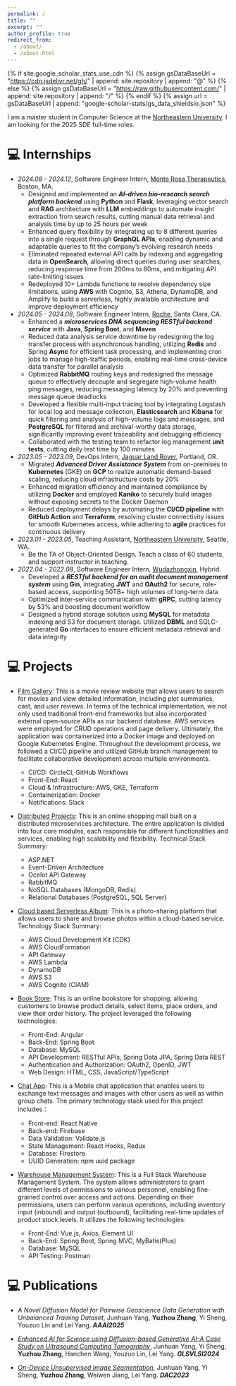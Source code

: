 ```yaml
---
permalink: /
title: ""
excerpt: ""
author_profile: true
redirect_from: 
  - /about/
  - /about.html
---
```


{% if site.google_scholar_stats_use_cdn %}
{% assign gsDataBaseUrl = "https://cdn.jsdelivr.net/gh/" | append: site.repository | append: "@" %}
{% else %}
{% assign gsDataBaseUrl = "https://raw.githubusercontent.com/" | append: site.repository | append: "/" %}
{% endif %}
{% assign url = gsDataBaseUrl | append: "google-scholar-stats/gs_data_shieldsio.json" %}

<span class='anchor' id='about-me'></span>

I am a master student in Computer Science at the [Northeastern University](https://www.northeastern.edu/). I am looking for the 2025 SDE full-time roles.

# 💻 Internships
- *2024.08 - 2024.12*, Software Engineer Intern, [Monte Rosa Therapeutics](https://www.monterosatx.com/), Boston, MA.
  + Designed and implemented an ***AI-driven bio-research search platform backend*** using **Python** and **Flask**, leveraging vector search and **RAG** architecture with **LLM** embeddings to automate insight extraction from search results, cutting manual data retrieval and analysis time by up to 25 hours per week
  + Enhanced query flexibility by integrating up to 8 different queries into a single request through **GraphQL APIs**, enabling dynamic and adaptable queries to fit the company’s evolving research needs
  + Eliminated repeated external API calls by indexing and aggregating data in **OpenSearch**, allowing direct queries during user searches, reducing response time from 200ms to 80ms, and mitigating API rate-limiting issues
  + Redeployed 10+ Lambda functions to resolve dependency size limitations, using **AWS** with Cognito, S3, Athena, DynamoDB, and Amplify to build a serverless, highly available architecture and improve deployment efficiency
- *2024.05 - 2024.08*, Software Engineer Intern, [Roche](https://www.roche.com/), Santa Clara, CA.
  + Enhanced a ***microservices DNA sequencing RESTful backend service*** with **Java**, **Spring Boot**, and **Maven**
  + Reduced data analysis service downtime by redesigning the log transfer process with asynchronous handling, utilizing **Redis** and Spring **Async** for efficient task processing, and implementing cron jobs to manage high-traffic periods, enabling real-time cross-device data transfer for parallel analysis
  + Optimized **RabbitMQ** routing keys and redesigned the message queue to effectively decouple and segregate high-volume health ping messages, reducing messaging latency by 20% and preventing message queue deadlocks
  + Developed a flexible multi-input tracing tool by integrating Logstash for local log and message collection, **Elasticsearch** and **Kibana** for quick filtering and analysis of high-volume logs and messages, and **PostgreSQL** for filtered and archival-worthy data storage, significantly improving event traceability and debugging efficiency
  + Collaborated with the testing team to refactor log management **unit tests**, cutting daily test time by 100 minutes
- *2023.05 - 2023.09*, DevOps Intern, [Jaguar Land Rover](https://www.jaguarlandrover.com/), Portland, OR.
  + Migrated ***Advanced Driver Assistance System*** from on-premises to **Kubernetes** (GKE) on **GCP** to realize automatic demand-based scaling, reducing cloud infrastructure costs by 20%
  + Enhanced migration efficiency and maintained compliance by utilizing **Docker** and employed **Kaniko** to securely build images without exposing secrets to the Docker Daemon
  + Reduced deployment delays by automating the **CI/CD pipeline** with **GitHub Action** and **Terraform**, resolving cluster connectivity issues for smooth Kubernetes access, while adhering to **agile** practices for continuous delivery
- *2023.01 - 2023.05*, Teaching Assistant, [Northeastern University](https://www.northeastern.edu/), Seattle, WA.
  + Be the TA of Object-Oriented Design. Teach a class of 60 students, and support instructor in teaching.
- *2022.04 - 2022.08*, Software Engineer Intern, [Wudazhongxin](http://www.wudazhongxin.com/), Hybrid.
  + Developed a ***RESTful backend for an audit document management system*** using **Gin**, integrating **JWT** and **OAuth2** for secure, role-based access, supporting 50TB+ high volumes of long-term data
  + Optimized inter-service communication with **gRPC**, cutting latency by 53% and boosting document workflow
  + Designed a hybrid storage solution using **MySQL** for metadata indexing and S3 for document storage. Utilized **DBML** and SQLC-generated **Go** interfaces to ensure efficient metadata retrieval and data integrity

# 💻 Projects
- [Film Gallery](https://github.com/ZhangAmyyy/film_gallery): 
This is a movie review website that allows users to search for movies and view detailed information, including plot summaries, cast, and user reviews. In terms of the technical implementation, we not only used traditional front-end frameworks but also incorporated external open-source APIs as our backend database. AWS services were employed for CRUD operations and page delivery. Ultimately, the application was containerized into a Docker image and deployed on Google Kubernetes Engine. Throughout the development process, we followed a CI/CD pipeline and utilized GitHub branch management to facilitate collaborative development across multiple environments.
  + CI/CD: CircleCI, GitHub Workflows
  + Front-End: React
  + Cloud & Infrastructure: AWS, GKE, Terraform
  + Containerization: Docker
  + Notifications: Slack
- [Distributed Projects](https://github.com/ZhangAmyyy/distributedproject):
This is an online shopping mall built on a distributed microservices architecture. The entire application is divided into four core modules, each responsible for different functionalities and services, enabling high scalability and flexibility. Technical Stack Summary:
  + ASP.NET
  + Event-Driven Architecture
  + Ocelot API Gateway
  + RabbitMQ
  + NoSQL Databases (MongoDB, Redis)
  + Relational Databases (PostgreSQL, SQL Server)
- [Cloud based Serverless Album](https://github.com/ZhangAmyyy/Cloud-based-Serverless-Album):
This is a photo-sharing platform that allows users to share and browse photos within a cloud-based service. Technology Stack Summary:
  + AWS Cloud Development Kit (CDK)
  + AWS CloudFormation
  + API Gateway
  + AWS Lambda
  + DynamoDB
  + AWS S3
  + AWS Cognito (CIAM)
- [Book Store](https://github.com/ZhangAmyyy/bookstore):
This is an online bookstore for shopping, allowing customers to browse product details, select items, place orders, and view their order history. The project leveraged the following technologies:
  + Front-End: Angular
  + Back-End: Spring Boot
  + Database: MySQL
  + API Development: RESTful APIs, Spring Data JPA, Spring Data REST
  + Authentication and Authorization: OAuth2, OpenID, JWT
  + Web Design: HTML, CSS, JavaScript/TypeScript
- [Chat App](https://github.com/ZhangAmyyy/chatApp-React-Native): 
This is a Mobile chat application that enables users to exchange text messages and images with other users as well as within group chats. The primary technology stack used for this project includes：
  + Front-end: React Native
  + Back-end: Firebase
  + Data Validation: Validate.js
  + State Management: React Hooks, Redux
  + Database: Firestore
  + UUID Generation: npm uuid package
- [Warehouse Management System](https://github.com/ZhangAmyyy/warehouse-Spring-Vue): 
This is a Full Stack Warehouse Management System. The system allows administrators to grant different levels of permissions to various personnel, enabling fine-grained control over access and actions. Depending on their permissions, users can perform various operations, including inventory input (inbound) and output (outbound), facilitating real-time updates of product stock levels. It utilizes the following technologies:

  + Front-End: Vue.js, Axios, Element UI
  + Back-End: Spring Boot, Spring MVC, MyBatis(Plus)
  + Database: MySQL
  + API Testing: Postman

# 💻 Publications
- *A Novel Diffusion Model for Pairwise Geoscience Data Generation with Unbalanced Training Dataset*, Junhuan Yang, **Yuzhou Zhang**, Yi Sheng, Youzuo Lin and Lei Yang. ***AAAI2025***

- [*Enhanced AI for Science using Diffusion-based Generative AI-A Case Study on Ultrasound Computing Tomography*](https://dl.acm.org/doi/pdf/10.1145/3649476.3660360), Junhuan Yang, Yi Sheng, **Yuzhou Zhang**, Hanchen Wang, Youzuo Lin, Lei Yang. ***GLSVLSI2024***

- [*On-Device Unsupervised Image Segmentation*](https://ieeexplore.ieee.org/stamp/stamp.jsp?arnumber=10247959), Junhuan Yang, Yi Sheng, **Yuzhou Zhang**, Weiwen Jiang, Lei Yang. ***DAC2023***